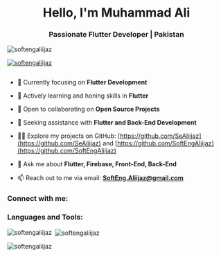 <h1 align="center">Hello, I'm Muhammad Ali</h1>
<h3 align="center">Passionate Flutter Developer | Pakistan</h3>

<p align="left"> <img src="https://komarev.com/ghpvc/?username=softengaliijaz&label=Profile%20views&color=0e75b6&style=flat" alt="softengaliijaz" /> </p>

<p align="left"> <a href="https://github.com/ryo-ma/github-profile-trophy"><img src="https://github-profile-trophy.vercel.app/?username=softengaliijaz" alt="softengaliijaz" /></a> </p>

<p align="left"> <a href="https://twitter.com/" target="blank"><img src="https://img.shields.io/twitter/follow/?logo=twitter&style=for-the-badge" alt="" /></a> </p>

- 🔭 Currently focusing on **Flutter Development**

- 🌱 Actively learning and honing skills in **Flutter**

- 👯 Open to collaborating on **Open Source Projects**

- 🤝 Seeking assistance with **Flutter and Back-End Development**

- 👨‍💻 Explore my projects on GitHub: [https://github.com/SeAliijaz](https://github.com/SeAliijaz) and [https://github.com/SoftEngAliijaz](https://github.com/SoftEngAliijaz)

- 💬 Ask me about **Flutter, Firebase, Front-End, Back-End**

- 📫 Reach out to me via email: **SoftEng.Aliijaz@gmail.com**

<h3 align="left">Connect with me:</h3>
<p align="left">
<!-- Add your social media links here -->
</p>

<h3 align="left">Languages and Tools:</h3>
<p align="left"> 
  <!-- Add your preferred languages and tools here -->
</p>

<p><img align="left" src="https://github-readme-stats.vercel.app/api/top-langs?username=softengaliijaz&show_icons=true&locale=en&layout=compact" alt="softengaliijaz" /></p>

<p>&nbsp;<img align="center" src="https://github-readme-stats.vercel.app/api?username=softengaliijaz&show_icons=true&locale=en" alt="softengaliijaz" /></p>

<p><img align="center" src="https://github-readme-streak-stats.herokuapp.com/?user=softengaliijaz&" alt="softengaliijaz" /></p>
